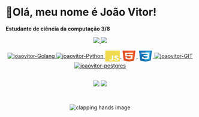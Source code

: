# 🚀Olá, meu nome é João Vitor! 

<strong> Estudante de ciência da computação 3/8 </strong>

<div align="center">
  <a href="https://github.com/joaovitormgv">
  <img height="150em" src="https://github-readme-stats.vercel.app/api?username=joaovitormgv&show_icons=true&theme=tokyonight&include_all_commits=true&count_private=true&token=${GH_TOKEN}"/>
  <img height="150em" src="https://github-readme-stats.vercel.app/api/top-langs/?username=joaovitormgv&layout=compact&langs_count=7&theme=tokyonight&token=${GH_TOKEN}"/>
</div>

 
 <div align="center" style="display: inline_block"><br>
   
  <img align="center" alt="joaovitor-Golang" height="30" width="40" src="https://cdn.jsdelivr.net/gh/devicons/devicon/icons/go/go-original.svg" />
  <img align="center" alt="joaovitor-Python" height="30" width="40" src="https://cdn.jsdelivr.net/gh/devicons/devicon/icons/python/python-original.svg" />
  <img align="center" alt="joaovitor-JS" height="30" width="40" src="https://raw.githubusercontent.com/devicons/devicon/master/icons/javascript/javascript-plain.svg">
  <img align="center" alt="joaovitor-HTML" height="30" width="40" src="https://raw.githubusercontent.com/devicons/devicon/master/icons/html5/html5-original.svg">
  <img align="center" alt="joaovitor-CSS" height="30" width="40" src="https://raw.githubusercontent.com/devicons/devicon/master/icons/css3/css3-original.svg">
  <img align="center" alt="joaovitor-GIT" height="30" width="40" src="https://cdn.jsdelivr.net/gh/devicons/devicon/icons/git/git-original.svg" />
  <img align="center" alt="joaovitor-postgres" height="30" width="40" src="https://cdn.jsdelivr.net/gh/devicons/devicon/icons/postgresql/postgresql-original.svg" />
  
</div>
  <br>
  
  <div align="center"> 
 
  <a href = "mailto:joaovitormgv05@gmail.com"><img src="https://img.shields.io/badge/-Gmail-%23333?style=for-the-badge&logo=gmail&logoColor=white" target="_blank"></a>
  <a href="https://www.linkedin.com/in/joaovitormgv/" target="_blank"><img src="https://img.shields.io/badge/-LinkedIn-%230077B5?style=for-the-badge&logo=linkedin&logoColor=white" target="_blank"></a>    
  </div>
  <br>  
  
<p align="center"><img src="https://user-images.githubusercontent.com/72631018/130673376-595be31b-0bbd-4c9b-8f24-568a5b4f602a.gif" alt="clapping hands image" width="24px" 



<!---
joaovitormgv/joaovitormgv is a ✨ special ✨ repository because its `README.md` (this file) appears on your GitHub profile.
You can click the Preview link to take a look at your changes.
--->
